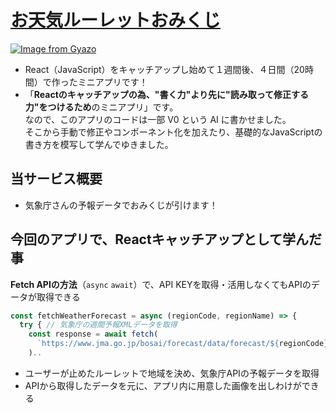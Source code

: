 # [お天気ルーレットおみくじ](https://otenki-omikuji.vercel.app/)

[![Image from Gyazo](https://i.gyazo.com/1c85719846e729406564c77a90fb0e7c.png)](https://otenki-omikuji.vercel.app/)

- React（JavaScript）をキャッチアップし始めて１週間後、４日間（20時間）で作ったミニアプリです！
- 「**Reactのキャッチアップの為、"書く力"より先に"読み取って修正する力"をつけるため**のミニアプリ」です。    
  なので、このアプリのコードは一部 V0 という AI に書かせました。  
  そこから手動で修正やコンポーネント化を加えたり、基礎的なJavaScriptの書き方を模写して学んでゆきました。

## 当サービス概要
- 気象庁さんの予報データでおみくじが引けます！

## 今回のアプリで、Reactキャッチアップとして学んだ事
**Fetch APIの方法**（`async` `await`）で、API KEYを取得・活用しなくてもAPIのデータが取得できる
```jsx
const fetchWeatherForecast = async (regionCode, regionName) => {
  try { // 気象庁の週間予報XMLデータを取得
    const response = await fetch(
      `https://www.jma.go.jp/bosai/forecast/data/forecast/${regionCode}.json`
    )..
```
- ユーザーが止めたルーレットで地域を決め、気象庁APIの予報データを取得
- APIから取得したデータを元に、アプリ内に用意した画像を出しわけができる
